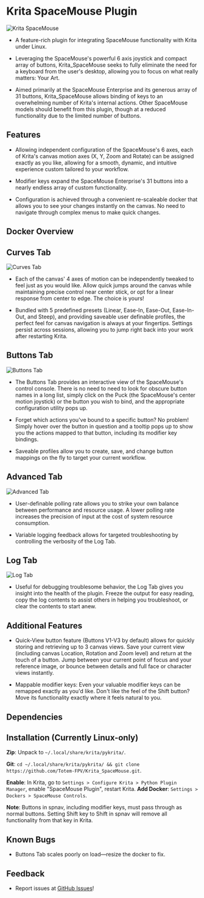 # Krita SpaceMouse Plugin
![Krita SpaceMouse](krita_spacemouse/images/Krita_Spacemouse_Full_View.png)

- A feature-rich plugin for integrating SpaceMouse functionality with Krita under Linux.

- Leveraging the SpaceMouse's powerful 6 axis joystick and compact array of buttons, Krita_SpaceMouse seeks to fully eliminate the need for a keyboard from the user's desktop, allowing you to focus on what really matters: Your Art.

- Aimed primarily at the SpaceMouse Enterprise and its generous array of 31 buttons, Krita_SpaceMouse allows binding of keys to an overwhelming number of Krita's internal actions. Other SpaceMouse models should benefit from this plugin, though at a reduced functionality due to the limited number of buttons.

## Features
- Allowing independent configuration of the SpaceMouse's 6 axes, each of Krita's canvas motion axes (X, Y, Zoom and Rotate) can be assigned exactly as you like, allowing for a smooth, dynamic, and intuitive experience custom tailored to your workflow. 

- Modifier keys expand the SpaceMouse Enterprise's 31 buttons into a nearly endless array of custom functionality.

- Configuration is achieved through a convenient re-scaleable docker that allows you to see your changes instantly on the canvas. No need to navigate through complex menus to make quick changes.

## Docker Overview
## Curves Tab
![Curves Tab](krita_spacemouse/images/Krita_Spacemouse_Curves_Tab.png)

- Each of the canvas' 4 axes of motion can be independently tweaked to feel just as you would like. Allow quick jumps around the canvas while maintaining precise control near center stick, or opt for a linear response from center to edge. The choice is yours!

- Bundled with 5 predefined presets (Linear, Ease-In, Ease-Out, Ease-In-Out, and Steep), and providing saveable user definable profiles, the perfect feel for canvas navigation is always at your fingertips. Settings persist across sessions, allowing you to jump right back into your work after restarting Krita.

## Buttons Tab
![Buttons Tab](krita_spacemouse/images/Krita_Spacemouse_Buttons_Tab.png)

- The Buttons Tab provides an interactive view of the SpaceMouse's control console. There is no need to need to look for obscure button names in a long list, simply click on the Puck (the SpaceMouse's center motion joystick) or the button you wish to bind, and the appropriate configuration utility pops up.

- Forget which actions you've bound to a specific button? No problem! Simply hover over the button in question and a tooltip pops up to show you the actions mapped to that button, including its modifier key bindings.

- Saveable profiles allow you to create, save, and change button mappings on the fly to target your current workflow.

## Advanced Tab
![Advanced Tab](krita_spacemouse/images/Krita_Spacemouse_Advanced_Tab.png)

- User-definable polling rate allows you to strike your own balance between performance and resource usage. A lower polling rate increases the precision of input at the cost of system resource consumption.

- Variable logging feedback allows for targeted troubleshooting by controlling the verbosity of the Log Tab.

## Log Tab
![Log Tab](krita_spacemouse/images/Krita_Spacemouse_Log_Tab.png)

- Useful for debugging troublesome behavior, the Log Tab gives you insight into the health of the plugin. Freeze the output for easy reading, copy the log contents to assist others in helping you troubleshoot, or clear the contents to start anew.

## Additional Features

- Quick-View button feature (Buttons V1-V3 by default) allows for quickly storing and retrieving up to 3 canvas views. Save your current view (including canvas Location, Rotation and Zoom level) and return at the touch of a button. Jump between your current point of focus and your reference image, or bounce between details and full face or character views instantly.

- Mappable modifier keys: Even your valuable modifier keys can be remapped exactly as you'd like. Don't like the feel of the Shift button? Move its functionality exactly where it feels natural to you.

## Dependencies

## Installation (Currently Linux-only)

**Zip**: Unpack to `~/.local/share/krita/pykrita/`.

**Git**: `cd ~/.local/share/krita/pykrita/ && git clone https://github.com/Totem-FPV/Krita_SpaceMouse.git`.

**Enable**: In Krita, go to `Settings > Configure Krita > Python Plugin Manager`, enable "SpaceMouse Plugin", restart Krita.
**Add Docker**: `Settings > Dockers > SpaceMouse Controls`.

**Note**: Buttons in spnav, including modifier keys, must pass through as normal buttons. Setting Shift key to Shift in spnav will remove all functionality from that key in Krita.

## Known Bugs

- Buttons Tab scales poorly on load—resize the docker to fix.

## Feedback

- Report issues at [GitHub Issues](https://github.com/Totem-FPV/Krita_Spacemouse/issues)!


